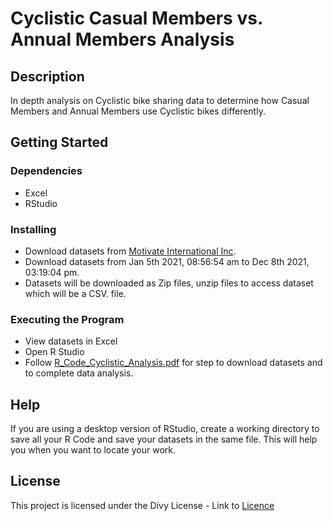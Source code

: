 # Cyclistic Casual Members vs. Annual Members Analysis

## Description
In depth analysis on Cyclistic bike sharing data to determine how Casual Members and Annual Members use Cyclistic bikes differently.

## Getting Started

### Dependencies 
* Excel
* RStudio

### Installing
* Download datasets from [Motivate International Inc](https://divvy-tripdata.s3.amazonaws.com/index.html).
* Download datasets from Jan 5th 2021, 08:56:54 am to Dec 8th 2021, 03:19:04 pm. 
* Datasets will be downloaded as Zip files, unzip files to access dataset which will be a CSV. file. 

### Executing the Program
* View datasets in Excel 
* Open R Studio
* Follow [R_Code_Cyclistic_Analysis.pdf](https://github.com/Mital-Doolab/Cyclistic-Casual-Members-vs.-Annual-Members-Analysis/blob/main/R_Code_Cyclistic_Analysis.pdf) for step to download datasets and to complete data analysis.

## Help
If you are using a desktop version of RStudio, create a working directory to save all your R Code and save your datasets in the same file. This will help you when you want to locate your work. 

## License 
This project is licensed under the Divy License - Link to [Licence](https://ride.divvybikes.com/data-license-agreement)

